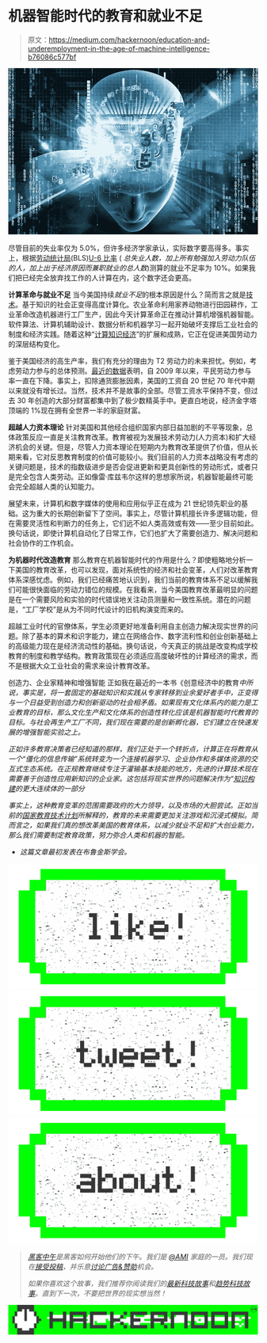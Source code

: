 # 机器智能时代的教育和就业不足

> 原文：<https://medium.com/hackernoon/education-and-underemployment-in-the-age-of-machine-intelligence-b76086c577bf>

![](img/33f26c09246a0a8d10090682f5b0f76a.png)

尽管目前的失业率仅为 5.0%，但许多经济学家承认，实际数字要高得多。事实上，根据[劳动统计局](http://www.macrotrends.net/1377/u6-unemployment-rate)(BLS)[U-6 比率](http://www.bls.gov/lau/stalt.htm) ( *总失业人数，加上所有勉强加入劳动力队伍的人，加上出于经济原因而兼职就业的总人数*)测算的就业不足率为 10%。如果我们把已经完全放弃找工作的人计算在内，这个数字还会更高。

**计算革命与就业不足** 当今美国持续*就业不足*的根本原因是什么？简而言之就是[技术](https://hackernoon.com/tagged/technology)。基于知识的社会正变得高度计算化。农业革命利用家养动物进行田园耕作，工业革命改造机器进行工厂生产，因此今天计算革命正在推动计算机增强机器智能。软件算法、计算机辅助设计、数据分析和机器学习一起开始破坏支撑后工业社会的制度和经济实践。随着这种“[计算知识经济](https://www.youtube.com/watch?v=9G_KhrCQI7U)”的扩展和成熟，它正在促进美国劳动力的深层结构变化。

鉴于美国经济的高生产率，我们有充分的理由为 T2 劳动力的未来担忧。例如，考虑劳动力参与的总体预测。[最近的数据](http://www.nytimes.com/interactive/2015/12/28/opinion/rattner-2015-year-in-charts.html?_r=0)表明，自 2009 年以来，平民劳动力参与率一直在下降。事实上，扣除通货膨胀因素，美国的工资自 20 世纪 70 年代中期以来就没有增长过。当然，技术并不是故事的全部。尽管工资水平保持不变，但过去 30 年创造的大部分财富都集中到了极少数精英手中。更直白地说，经济金字塔顶端的 1%现在拥有全世界一半的家庭财富。

**超越人力资本理论**
针对美国和其他经合组织国家内部日益加剧的不平等现象，总体政策反应一直是关注教育改革。教育被视为发展技术劳动力(人力资本)和扩大经济机会的关键。但是，尽管人力资本理论在短期内为教育改革提供了价值，但从长期来看，它对反思教育制度的价值可能较小。我们目前的人力资本战略没有考虑的关键问题是，技术的指数级进步是否会促进更新和更具创新性的劳动形式，或者只是完全包含人类劳动。正如像雷·库兹韦尔这样的思想家所说，机器智能最终可能会完全超越人类的认知能力。

展望未来，计算机和数字媒体的使用和应用似乎正在成为 21 世纪领先职业的基础。这为重大的长期创新留下了空间。事实上，尽管计算机擅长许多逻辑功能，但在需要灵活性和判断力的任务上，它们远不如人类高效或有效——至少目前如此。换句话说，即使计算机自动化了日常工作，它们也扩大了需要创造力、解决问题和社会协作的工作机会。

**为机器时代改造教育**
那么教育在机器智能时代的作用是什么？即使粗略地分析一下美国的教育改革，也可以发现，面对系统性的经济和社会变革，人们对改革教育体系深感忧虑。例如，我们已经痛苦地认识到，我们当前的教育体系不足以缓解我们可能很快面临的劳动力错位的规模。在我看来，当今美国教育改革最明显的问题是在一个需要风险和实验的时代错误地关注动员测量和一致性系统。潜在的问题是，“工厂学校”是从为不同时代设计的旧机构演变而来的。

超越工业时代的官僚体系，学生必须更好地准备利用自主创造力解决现实世界的问题。除了基本的算术和识字能力，建立在网络合作、数字流利性和创业创新基础上的高级能力现在是经济流动性的基础。换句话说，今天真正的挑战是改变构成学校教育的制度和教学结构。教育政策现在必须适应高度破坏性的计算经济的需求，而不是根据大众工业社会的需求来设计教育改革。

创造力、企业家精神和增强智能
正如我在最近的一本书《创意经济中的教育[](http://www.amazon.com/Education-Creative-Economy-Knowledge-Innovation/dp/1433107449/ref=sr_1_1?ie=UTF8&qid=1451588654&sr=8-1&keywords=education+in+the+creative+economy)*中所说，事实是，将一套固定的基础知识和实践从专家转移到业余爱好者手中，正变得与一个日益受到创造力和创新驱动的社会相矛盾。如果现有文化体系内的能力是工业教育的目标，那么文化生产和文化体系的创造性转化应该是机器智能时代教育的目标。与社会再生产工厂不同，我们现在需要的是创新孵化器，它们建立在快速发展的增强智能实验之上。*

*正如许多教育决策者已经知道的那样，我们正处于一个转折点，计算正在将教育从一个“僵化的信息传输”系统转变为一个连接机器学习、企业协作和多媒体资源的交互式生态系统。在正规教育继续专注于灌输基本技能的地方，先进的计算技术现在需要善于创造性应用新知识的企业家。这包括将现实世界的问题解决作为“[知识构建](http://www.knowledge-building.org/)的更大连续体的一部分*

*事实上，这种教育变革的范围需要政府的大力领导，以及市场的大胆尝试。正如当前的[国家教育技术计划](http://tech.ed.gov/files/2015/12/NETP16.pdf)所解释的，教育的未来需要更加关注游戏和沉浸式模拟。简而言之，如果我们真的想改革美国的教育体系，以减少就业不足和扩大创业能力，那么我们需要制定教育政策，努力弥合人类和机器的智能。*

*   *这篇文章最初发表在布鲁金斯学会。*

*[![](img/50ef4044ecd4e250b5d50f368b775d38.png)](http://bit.ly/HackernoonFB)**[![](img/979d9a46439d5aebbdcdca574e21dc81.png)](https://goo.gl/k7XYbx)**[![](img/2930ba6bd2c12218fdbbf7e02c8746ff.png)](https://goo.gl/4ofytp)*

> *[黑客中午](http://bit.ly/Hackernoon)是黑客如何开始他们的下午。我们是 [@AMI](http://bit.ly/atAMIatAMI) 家庭的一员。我们现在[接受投稿](http://bit.ly/hackernoonsubmission)，并乐意[讨论广告&赞助](mailto:partners@amipublications.com)机会。*
> 
> *如果你喜欢这个故事，我们推荐你阅读我们的[最新科技故事](http://bit.ly/hackernoonlatestt)和[趋势科技故事](https://hackernoon.com/trending)。直到下一次，不要把世界的现实想当然！*

*[![](img/be0ca55ba73a573dce11effb2ee80d56.png)](https://goo.gl/Ahtev1)*